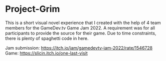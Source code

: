 # Project-Grim

This is a short visual novel experience that I created with the help of 4 team members for the GameDev.tv Game Jam 2022.
A requirement was for all participants to provide the source for their game.
Due to time constraints, there is plenty of spaghetti code in here.

Jam submission: https://itch.io/jam/gamedevtv-jam-2022/rate/1546728
Game: https://slicin.itch.io/one-last-visit
